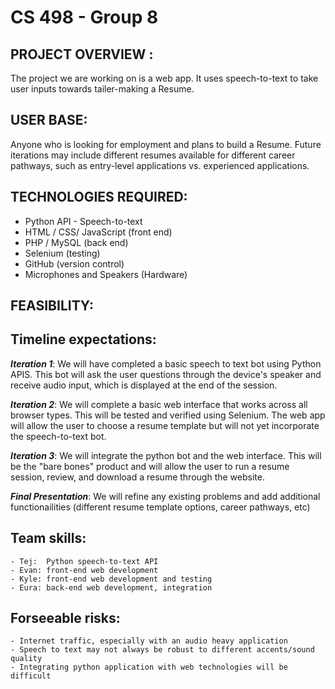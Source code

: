 # CS 498 - Group 8 

## PROJECT OVERVIEW : 

The project we are working on is a web app. It uses speech-to-text to take user inputs towards tailer-making a Resume.  

## USER BASE:

Anyone who is looking for employment and plans to build a Resume. Future iterations may include different resumes available for 
different career pathways, such as entry-level applications vs. experienced applications. 


## TECHNOLOGIES REQUIRED:

- Python API - Speech-to-text
- HTML / CSS/ JavaScript (front end)
- PHP / MySQL (back end)
- Selenium (testing)
- GitHub (version control)
- Microphones and Speakers (Hardware)

## FEASIBILITY: 

## Timeline expectations: 
   ***Iteration 1***: We will have completed a basic speech to text bot using Python APIS. This bot will ask the user questions through the device's speaker and receive audio input, which is displayed at the end of the session. 
    
   ***Iteration 2***: We will complete a basic web interface that works across all browser types. This will be tested and verified using Selenium. The web app will allow the user to choose a resume template but will not yet incorporate the speech-to-text bot. 

   ***Iteration 3***: We will integrate the python bot and the web interface. This will be the "bare bones" product and will allow the user to
    run a resume session, review, and download a resume through the website. 

   ***Final Presentation***: We will refine any existing problems and add additional functionailities (different resume template options, career pathways, etc)

## Team skills: 
    - Tej:  Python speech-to-text API
    - Evan: front-end web development 
    - Kyle: front-end web development and testing 
    - Eura: back-end web development, integration

## Forseeable risks: 
    - Internet traffic, especially with an audio heavy application
    - Speech to text may not always be robust to different accents/sound quality
    - Integrating python application with web technologies will be difficult 

